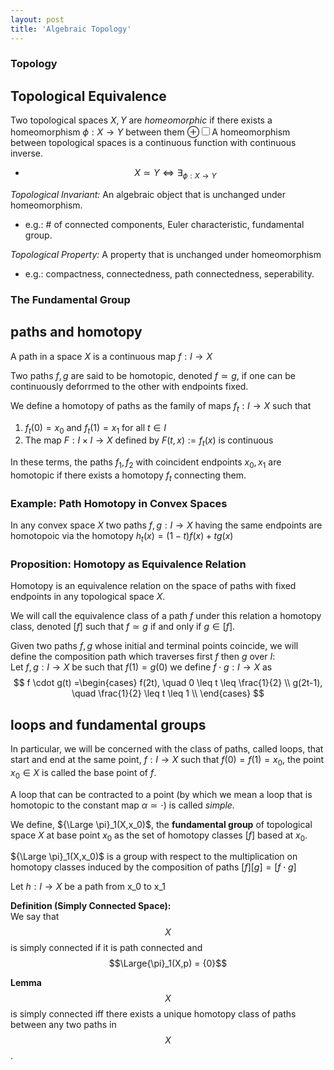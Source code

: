 ```yaml
---
layout: post
title: 'Algebraic Topology'
---
```

### Topology

## Topological Equivalence

Two topological spaces $X, Y$ are *homeomorphic* if there exists a homeomorphism $\phi : X \rightarrow Y$ between them
<label for="homeomorphism" class="margin-toggle">&#8853;</label><input type="checkbox" id="homeomorphism" class="margin-toggle"/><span class="marginnote">A homeomorphism between topological spaces is a continuous function with continuous inverse.</span> 

- $$X \simeq Y \iff \exists_{\phi : X \rightarrow Y}$$ 

*Topological Invariant:* An algebraic object that is unchanged under homeomorphism. 
- e.g.: # of connected components, Euler characteristic, fundamental group.

*Topological Property:* A property that is unchanged under homeomorphism
- e.g.: compactness, connectedness, path connectedness, seperability.


### The Fundamental Group

## paths and homotopy

A path in a space $X$ is a continuous map $f:I \rightarrow X$ 

Two paths $f,g$ are said to be homotopic, denoted $f \simeq g$, if one can be continuously deforrmed to the other with endpoints fixed.

We define a homotopy of paths as the family of maps $f_t:I \rightarrow X$ such that
1. $f_t(0) = x_0$ and $f_t(1) = x_1$ for all $t \in I$
2. The map $F: I \times I \rightarrow X$ defined by $F(t,x) := f_t(x)$ is continuous

In these terms, the paths $f_1, f_2$ with coincident endpoints $x_0,x_1$ are homotopic if there exists a homotopy $f_t$ connecting them.

<div class="example">
  <h3>Example: Path Homotopy in Convex Spaces</h3>

  In any convex space $X$ two paths $f,g:I \rightarrow X$ having the same endpoints are homotopoic via the homotopy $h_t(x) = (1-t)f(x) + tg(x)$

</div>


<div class="example">
  <h3>Proposition: Homotopy as Equivalence Relation</h3>

  Homotopy is an equivalence relation on the space of paths with fixed endpoints in any topological space $X$.

</div>

We will call the equivalence class of a path $f$ under this relation a homotopy class, denoted $[f]$ such that $f \simeq g$ if and only if $g \in [f].$

Given two paths $f,g$ whose initial and terminal points coincide, we will define the composition path which traverses first 
$f$ then $g$ over $I$: <br> 
Let $f,g:I \rightarrow X$ be such that $f(1) = g(0)$ we define $f \cdot g:I \rightarrow X$ as
$$
f \cdot g(t) =\begin{cases}
          f(2t), \quad 0 \leq t \leq \frac{1}{2} \\
          g(2t-1), \quad \frac{1}{2} \leq t \leq 1 \\
     \end{cases}
$$

## loops and fundamental groups

In particular, we will be concerned with the class of paths, called loops, that start and end at the same point, $f:I \rightarrow X$ such that $f(0) = f(1) = x_0,$ the point $x_0 \in X$ is called the base point of $f$.

A loop that can be contracted to a point (by which we mean a loop that is homotopic to the constant map $\alpha \simeq \cdot$) is called *simple.*

We define, ${\Large \pi}_1(X,x_0)$, the **fundamental group** of topological space $X$ at base point $x_0$ as the set of homotopy classes $[f]$ based at $x_0$. 


${\Large \pi}_1(X,x_0)$ is a group with respect to the multiplication on homotopy classes induced by the composition of paths $[f][g] = [f \cdot g]$



Let $h: I \rightarrow X$ be a path from x_0 to x_1


**Definition (Simply Connected Space):**  
We say that $$X$$ is simply connected if it is path connected and $$\Large{\pi}_1(X,p) = {0}$$

**Lemma**  
$$X$$ is simply connected iff there exists a unique homotopy class of paths between any two paths in $$X$$.